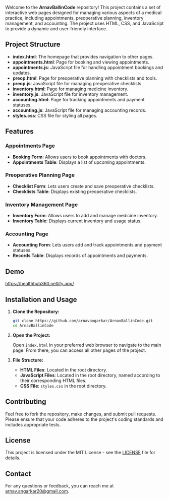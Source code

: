 Welcome to the **ArnavBallinCode** repository! This project contains a set of interactive web pages designed for managing various aspects of a medical practice, including appointments, preoperative planning, inventory management, and accounting. The project uses HTML, CSS, and JavaScript to provide a dynamic and user-friendly interface.

## Project Structure

- **index.html**: The homepage that provides navigation to other pages.
- **appointments.html**: Page for booking and viewing appointments.
- **appointments.js**: JavaScript file for handling appointment bookings and updates.
- **preop.html**: Page for preoperative planning with checklists and tools.
- **preop.js**: JavaScript file for managing preoperative checklists.
- **inventory.html**: Page for managing medicine inventory.
- **inventory.js**: JavaScript file for inventory management.
- **accounting.html**: Page for tracking appointments and payment statuses.
- **accounting.js**: JavaScript file for managing accounting records.
- **styles.css**: CSS file for styling all pages.

## Features

### Appointments Page

- **Booking Form**: Allows users to book appointments with doctors.
- **Appointments Table**: Displays a list of upcoming appointments.

### Preoperative Planning Page

- **Checklist Form**: Lets users create and save preoperative checklists.
- **Checklists Table**: Displays existing preoperative checklists.

### Inventory Management Page

- **Inventory Form**: Allows users to add and manage medicine inventory.
- **Inventory Table**: Displays current inventory and usage status.

### Accounting Page

- **Accounting Form**: Lets users add and track appointments and payment statuses.
- **Records Table**: Displays records of appointments and payments.

## Demo
https://healthhub360.netlify.app/

## Installation and Usage

1. **Clone the Repository:**

   ```bash
   git clone https://github.com/arnavangarkar/ArnavBallinCode.git
   cd ArnavBallinCode
   ```

2. **Open the Project:**

   Open `index.html` in your preferred web browser to navigate to the main page. From there, you can access all other pages of the project.

3. **File Structure:**

   - **HTML Files**: Located in the root directory.
   - **JavaScript Files**: Located in the root directory, named according to their corresponding HTML files.
   - **CSS File**: `styles.css` in the root directory.

## Contributing

Feel free to fork the repository, make changes, and submit pull requests. Please ensure that your code adheres to the project's coding standards and includes appropriate tests.

## License

This project is licensed under the MIT License - see the [LICENSE](LICENSE) file for details.

## Contact

For any questions or feedback, you can reach me at [arnav.angarkar20@gmail.com](mailto:arnav.angarkar20@gmail.com).

